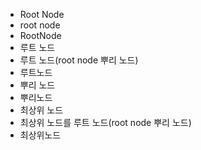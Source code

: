 ﻿- Root Node
- root node
- RootNode
- 루트 노드
- 루트 노드(root node 뿌리 노드)
- 루트노드
- 뿌리 노드
- 뿌리노드
- 최상위 노드
- 최상위 노드를 루트 노드(root node 뿌리 노드)
- 최상위노드
